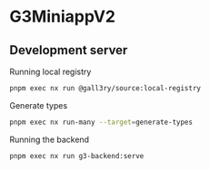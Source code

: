 # G3MiniappV2
 
## Development server


Running local registry

```bash
pnpm exec nx run @gall3ry/source:local-registry
```

Generate types

```bash
pnpm exec nx run-many --target=generate-types
```

Running the backend

```bash
pnpm exec nx run g3-backend:serve
```
